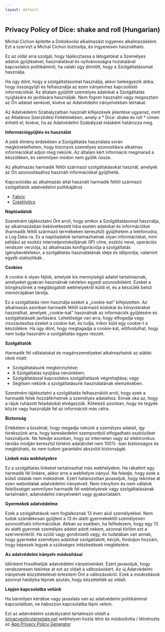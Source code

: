 ```yaml
---
layout: default
---
```


## Privacy Policy of Dice: shake and roll (Hungarian)

Michal Cichon építette a *Dobókocka* alkalmazást ingyenes alkalmazásként. Ezt a szervizt a Michal Cichon biztosítja, és ingyenesen használható.

Ez az oldal arra szolgál, hogy tájékoztassa a látogatókat a Személyes adatok gyűjtésével, használatával és nyilvánosságra hozatalával kapcsolatos politikáimról, ha valaki úgy döntött, hogy a Szolgáltatásomat használja.

Ha úgy dönt, hogy a szolgáltatásomat használja, akkor beleegyezik abba, hogy összegyűjti és felhasználja az ezen irányelvhez kapcsolódó információkat. Az általam gyűjtött személyes adatokat a Szolgáltatás nyújtására és javítására használják. Nem fogom használni vagy megosztani az Ön adatait senkivel, kivéve az Adatvédelmi irányelvekben leírtakat.

Az Adatvédelmi Szabályzatban használt kifejezések jelentése ugyanaz, mint az Általános Szerződési Feltételekben, amely a * Dice: shake és roll * címen érhető el, kivéve, ha az Adatvédelmi Szabályzat másként határozza meg.

**Információgyűjtés és használat**

A jobb élmény érdekében a Szolgáltatás használata során megkövetelhetem, hogy bizonyos személyes azonosításra alkalmas információkat adjon meg nekünk. Az általam kért információ megmarad a készüléken, és semmilyen módon nem gyűlik össze.

Az alkalmazás harmadik féltől származó szolgáltatásokat használ, amelyek az Ön azonosításához használt információkat gyűjthetik.

Kapcsolódás az alkalmazás által használt harmadik féltől származó szolgáltatók adatvédelmi politikájához

* [Fabric](https://fabric.io/privacy)
* [Crashlytics](https://try.crashlytics.com/terms/privacy-policy.pdf)

**Naplóadatok**

Szeretném tájékoztatni Önt arról, hogy amikor a Szolgáltatásomat használja, az alkalmazásban bekövetkezett hiba esetén adatokat és információkat (harmadik féltől származó termékeken keresztül) gyűjthetem a telefonodra, a Log Data-ra. Ez a naplóadatok tartalmazhatnak olyan információkat, mint például az eszköz internetprotokolljának (IP) címe, eszköz neve, operációs rendszer verziója, az alkalmazás konfigurációja a szolgáltatás igénybevételekor, a szolgáltatás használatának ideje és időpontja, valamint egyéb statisztikák .

**Cookies**

A cookie-k olyan fájlok, amelyek kis mennyiségű adatot tartalmaznak, amelyeket gyakran használnak névtelen egyedi azonosítóként. Ezeket a böngészőnek a meglátogatott webhelyekről küldi el, és a készülék belső memóriájában tárolja.

Ez a szolgáltatás nem használja ezeket a „cookie-kat” kifejezetten. Az alkalmazás azonban harmadik féltől származó kódokat és könyvtárakat használhat, amelyek „cookie-kat” használnak az információk gyűjtésére és szolgáltatásaik javítására. Lehetősége van arra, hogy elfogadja vagy visszautasítsa ezeket a cookie-kat, és tudja, mikor küld egy cookie-t a készülékre. Ha úgy dönt, hogy megtagadja a cookie-kat, előfordulhat, hogy nem tudja használni a szolgáltatás egyes részeit.

**Szolgáltatók**

Harmadik fél vállalatokat és magánszemélyeket alkalmazhatok az alábbi okok miatt:

* Szolgáltatásunk megkönnyítése;
* A Szolgáltatás nyújtása nevünkben;
* Szolgáltatással kapcsolatos szolgáltatások végrehajtása; vagy
* Segítsen nekünk a szolgáltatásunk használatának elemzésében.

Szeretném tájékoztatni a szolgáltatás felhasználóit arról, hogy ezek a harmadik felek hozzáférhetnek a személyes adataihoz. Ennek oka az, hogy a rájuk ruházott feladatokat elvégezzük. Kötelező azonban, hogy ne tegyék közzé vagy használják fel az információt más célra.

**Biztonság**

Értékelem a bizalmát, hogy megadja nekünk a személyes adatait, így törekszünk arra, hogy kereskedelmi szempontból elfogadható eszközöket használjunk. Ne feledje azonban, hogy az interneten vagy az elektronikus tárolás módján keresztül történő adatátvitel nem 100% -ban biztonságos és megbízható, és nem tudom garantálni abszolút biztonságát.

**Linkek más webhelyekre**

Ez a szolgáltatás linkeket tartalmazhat más webhelyekre. Ha rákattint egy harmadik fél linkére, akkor erre a webhelyre irányul. Ne feledje, hogy ezek a külső oldalak nem működnek. Ezért határozottan javasoljuk, hogy tekintse át ezen weboldalak adatvédelmi irányelveit. Nem irányítom és nem vállalok felelősséget semmilyen harmadik fél webhelyének vagy szolgáltatásának tartalmáért, adatvédelmi irányelveiért vagy gyakorlatáért.

**Gyermekek adatvédelme**

Ezek a szolgáltatások nem foglalkoznak 13 éven aluli személyekkel. Nem tudok szándékosan gyűjteni a 13 év alatti gyermekektől személyesen azonosítható információkat. Abban az esetben, ha felfedezem, hogy egy 13 év alatti gyermek személyes adatot adott nekem, azonnal törlöm ezt a szervereinkről. Ha szülő vagy gondviselő vagy, és tudatában van annak, hogy gyermeke személyes adatokat szolgáltatott, kérjük, forduljon hozzám, hogy képesek legyek a szükséges intézkedések megtételére.

**Az adatvédelmi irányelv módosításai**

Időnként frissíthetjük adatvédelmi irányelveinket. Ezért javasoljuk, hogy rendszeresen tekintse át ezt az oldalt a változásokért. Az új Adatvédelmi irányelvek közzétételével értesítem Önt a változásokról. Ezek a módosítások azonnal hatályba lépnek azután, hogy közzétették az oldalt.

**Lépjen kapcsolatba velünk**

Ha bármilyen kérdése vagy javaslata van az adatvédelmi politikámmal kapcsolatban, ne habozzon kapcsolatba lépni velem.

Ezt az adatvédelmi szabályzatot tartalmazó oldalt a [privacypolicytemplate.net](https://privacypolicytemplate.net) webhelyen hozta létre és módosította / létrehozta az [App Privacy Policy Generator](https://app-privacy-policy-generator.firebaseapp.com/)